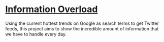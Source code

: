 # [Information Overload](http://proj.nddery.ca/information-overload/)

Using the current hottest trends on Google as search terms to get Twitter feeds, this project aims to show the incredible amount of information that we have to handle every day.
